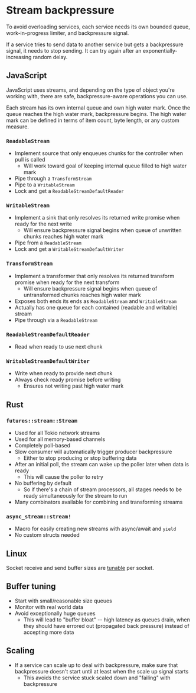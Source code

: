 # Stream backpressure

To avoid overloading services, each service needs its own bounded queue, work-in-progress limiter, and backpressure signal.

If a service tries to send data to another service but gets a backpressure signal, it needs to stop sending. It can try again after an exponentially-increasing random delay.

## JavaScript

JavaScript uses streams, and depending on the type of object you're working with, there are safe, backpressure-aware operations you can use.

Each stream has its own internal queue and own high water mark. Once the queue reaches the high water mark, backpressure begins. The high water mark can be defined in terms of item count, byte length, or any custom measure.

### `ReadableStream`

- Implement source that only enqueues chunks for the controller when pull is called
  - Will work toward goal of keeping internal queue filled to high water mark
- Pipe through a `TransformStream`
- Pipe to a `WritableStream`
- Lock and get a `ReadableStreamDefaultReader`

### `WritableStream`

- Implement a sink that only resolves its returned write promise when ready for the next write
  - Will ensure backpressure signal begins when queue of unwritten chunks reaches high water mark
- Pipe from a `ReadableStream`
- Lock and get a `WritableStreamDefaultWriter`

### `TransformStream`

- Implement a transformer that only resolves its returned transform promise when ready for the next transform
  - Will ensure backpressure signal begins when queue of untransformed chunks reaches high water mark
- Exposes both ends its ends as `ReadableStream` and `WritableStream`
- Actually has one queue for each contained (readable and writable) stream
- Pipe through via a `ReadableStream`

### `ReadableStreamDefaultReader`

- Read when ready to use next chunk

### `WritableStreamDefaultWriter`

- Write when ready to provide next chunk
- Always check ready promise before writing
  - Ensures not writing past high water mark

## Rust

### `futures::stream::Stream`

- Used for all Tokio network streams
- Used for all memory-based channels
- Completely poll-based
- Slow consumer will automatically trigger producer backpressure
  - Either to stop producing or stop buffering data
- After an initial poll, the stream can wake up the poller later when data is ready
  - This will cause the poller to retry
- No buffering by default
  - So if there's a chain of stream processors, all stages needs to be ready simultaneously for the stream to run
- Many combinators available for combining and transforming streams

### `async_stream::stream!`

- Macro for easily creating new streams with async/await and `yield`
- No custom structs needed

## Linux

Socket receive and send buffer sizes are [tunable](https://man7.org/linux/man-pages/man2/setsockopt.2.html) per socket.

## Buffer tuning

- Start with small/reasonable size queues
- Monitor with real world data
- Avoid exceptionally huge queues
  - This will lead to "buffer bloat" -- high latency as queues drain, when they should have errored out (propagated back pressure) instead of accepting more data

## Scaling

- If a service can scale up to deal with backpressure, make sure that backpressure doesn't start until at least when the scale up signal starts
  - This avoids the service stuck scaled down and "failing" with backpressure
